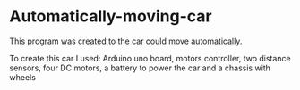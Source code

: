 # Automatically-moving-car

This program was created to the car could move automatically.

To create this car I used: Arduino uno board, motors controller, two distance sensors, four DC motors, a battery to power the car and a chassis with wheels
